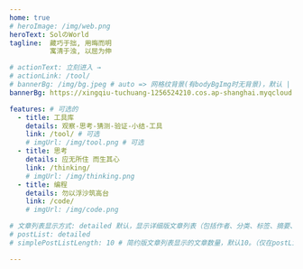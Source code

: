 ```yaml
---
home: true
# heroImage: /img/web.png
heroText: SolのWorld
tagline:  藏巧于拙, 用晦而明
          寓清于浊, 以屈为伸

# actionText: 立刻进入 →
# actionLink: /tool/
# bannerBg: /img/bg.jpeg # auto => 网格纹背景(有bodyBgImg时无背景)，默认 | none => 无 | '大图地址' | background: 自定义背景样式       提示：如发现文本颜色不适应你的背景时可以到palette.styl修改$bannerTextColor变量
bannerBg: https://xingqiu-tuchuang-1256524210.cos.ap-shanghai.myqcloud.com/1019/202208031643405.jpeg

features: # 可选的
  - title: 工具库
    details: 观察-思考-猜测-验证-小结-工具
    link: /tool/ # 可选
    # imgUrl: /img/tool.png # 可选
  - title: 思考
    details: 应无所住 而生其心
    link: /thinking/
    # imgUrl: /img/thinking.png
  - title: 编程
    details: 勿以浮沙筑高台
    link: /code/
    # imgUrl: /img/code.png

# 文章列表显示方式: detailed 默认，显示详细版文章列表（包括作者、分类、标签、摘要、分页等）| simple => 显示简约版文章列表（仅标题和日期）| none 不显示文章列表
# postList: detailed
# simplePostListLength: 10 # 简约版文章列表显示的文章数量，默认10。（仅在postList设置为simple时生效）

---
```


<!-- <img src="/img/LB-img.jpg" class="LB-img" style="width: 130px;height: 130px;opacity: 0.8;margin-bottom: -4px;padding-bottom:0;position: fixed;bottom: 0;left: 0.5rem;z-index: 1;"> -->


<ClientOnly>
  <WebInfo/>
</ClientOnly>